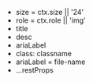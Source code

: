 - size = ctx.size || '24' 
- role = ctx.role || 'img'
- title
- desc
- ariaLabel
- class: classname
- ariaLabel =  file-name
- ...restProps 